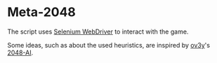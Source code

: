 Meta-2048
=========

The script uses [Selenium WebDriver](http://seleniumhq.org) to interact with the game.

Some ideas, such as about the used heuristics, are inspired by [ov3y](https://github.com/ov3y)'s [2048-AI](https://github.com/ov3y/2048-AI).
